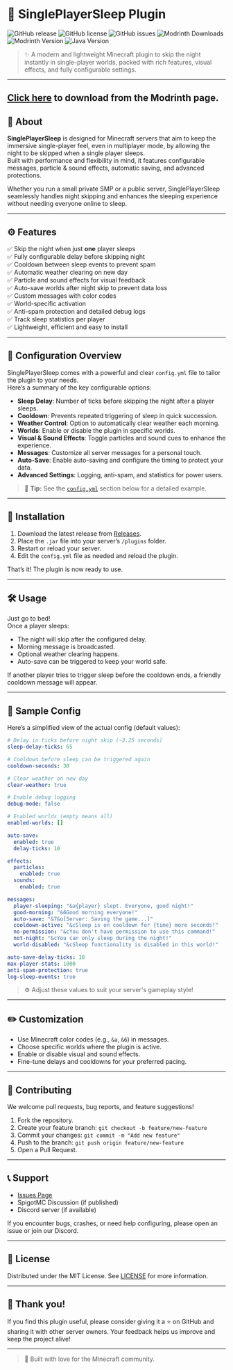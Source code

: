 # 🛌 SinglePlayerSleep Plugin

![GitHub release](https://img.shields.io/github/v/release/MRsuffixx/SinglePlayerSleep)
![GitHub license](https://img.shields.io/github/license/MRsuffixx/SinglePlayerSleep)
![GitHub issues](https://img.shields.io/github/issues/MRsuffixx/SinglePlayerSleep)
![Modrinth Downloads](https://img.shields.io/modrinth/dt/piy7OZtR?color=blue&label=Downloads&logo=modrinth)
![Modrinth Version](https://img.shields.io/modrinth/v/piy7OZtR?label=Latest%20Version&logo=modrinth)
![Java Version](https://img.shields.io/badge/Java-21%2B-blue)

> ✨ A modern and lightweight Minecraft plugin to skip the night instantly in single-player worlds, packed with rich features, visual effects, and fully configurable settings.

---
[Click here](https://modrinth.com/plugin/singleplayersleep#download) to download from the Modrinth page.
---
## 📜 About

**SinglePlayerSleep** is designed for Minecraft servers that aim to keep the immersive single-player feel, even in multiplayer mode, by allowing the night to be skipped when a single player sleeps.  
Built with performance and flexibility in mind, it features configurable messages, particle & sound effects, automatic saving, and advanced protections.

Whether you run a small private SMP or a public server, SinglePlayerSleep seamlessly handles night skipping and enhances the sleeping experience without needing everyone online to sleep.

---

## ⚙️ Features

✅ Skip the night when just **one** player sleeps  
✅ Fully configurable delay before skipping night  
✅ Cooldown between sleep events to prevent spam  
✅ Automatic weather clearing on new day  
✅ Particle and sound effects for visual feedback  
✅ Auto-save worlds after night skip to prevent data loss  
✅ Custom messages with color codes  
✅ World-specific activation  
✅ Anti-spam protection and detailed debug logs  
✅ Track sleep statistics per player  
✅ Lightweight, efficient and easy to install

---

## 🧩 Configuration Overview

SinglePlayerSleep comes with a powerful and clear `config.yml` file to tailor the plugin to your needs.  
Here’s a summary of the key configurable options:

- **Sleep Delay**: Number of ticks before skipping the night after a player sleeps.  
- **Cooldown**: Prevents repeated triggering of sleep in quick succession.  
- **Weather Control**: Option to automatically clear weather each morning.  
- **Worlds**: Enable or disable the plugin in specific worlds.  
- **Visual & Sound Effects**: Toggle particles and sound cues to enhance the experience.  
- **Messages**: Customize all server messages for a personal touch.  
- **Auto-Save**: Enable auto-saving and configure the timing to protect your data.  
- **Advanced Settings**: Logging, anti-spam, and statistics for power users.

> 📌 **Tip:** See the [`config.yml`](#-sample-config) section below for a detailed example.

---

## 📂 Installation

1. Download the latest release from [Releases](https://github.com/MRsuffixx/SinglePlayerSleep/releases).
2. Place the `.jar` file into your server’s `/plugins` folder.
3. Restart or reload your server.
4. Edit the `config.yml` file as needed and reload the plugin.

That’s it! The plugin is now ready to use.

---

## 🛠️ Usage

Just go to bed!  
Once a player sleeps:
- The night will skip after the configured delay.
- Morning message is broadcasted.
- Optional weather clearing happens.
- Auto-save can be triggered to keep your world safe.

If another player tries to trigger sleep before the cooldown ends, a friendly cooldown message will appear.

---

## 🧰 Sample Config

Here’s a simplified view of the actual config (default values):

```yaml
# Delay in ticks before night skip (~3.25 seconds)
sleep-delay-ticks: 65

# Cooldown before sleep can be triggered again
cooldown-seconds: 30

# Clear weather on new day
clear-weather: true

# Enable debug logging
debug-mode: false

# Enabled worlds (empty means all)
enabled-worlds: []

auto-save:
  enabled: true
  delay-ticks: 10

effects:
  particles:
    enabled: true
  sounds:
    enabled: true

messages:
  player-sleeping: "&a{player} slept. Everyone, good night!"
  good-morning: "&6Good morning everyone!"
  auto-save: "&7&o[Server: Saving the game...]"
  cooldown-active: "&cSleep is on cooldown for {time} more seconds!"
  no-permission: "&cYou don't have permission to use this command!"
  not-night: "&cYou can only sleep during the night!"
  world-disabled: "&cSleep functionality is disabled in this world!"

auto-save-delay-ticks: 10
max-player-stats: 1000
anti-spam-protection: true
log-sleep-events: true
````

> ⚙️ Adjust these values to suit your server's gameplay style!

---

## ✏️ Customization

* Use Minecraft color codes (e.g., `&a`, `&6`) in messages.
* Choose specific worlds where the plugin is active.
* Enable or disable visual and sound effects.
* Fine-tune delays and cooldowns for your preferred pacing.

---

## 🤝 Contributing

We welcome pull requests, bug reports, and feature suggestions!

1. Fork the repository.
2. Create your feature branch: `git checkout -b feature/new-feature`
3. Commit your changes: `git commit -m "Add new feature"`
4. Push to the branch: `git push origin feature/new-feature`
5. Open a Pull Request.

---

## 📞 Support

* [Issues Page](https://github.com/MRsuffixx/SinglePlayerSleep/issues)
* SpigotMC Discussion (if published)
* Discord server (if available)

If you encounter bugs, crashes, or need help configuring, please open an issue or join our Discord.

---

## 📃 License

Distributed under the MIT License.
See [LICENSE](LICENSE) for more information.

---

## 🌟 Thank you!

If you find this plugin useful, please consider giving it a ⭐ on GitHub and sharing it with other server owners.
Your feedback helps us improve and keep the project alive!

---

> 🧡 Built with love for the Minecraft community.

```
